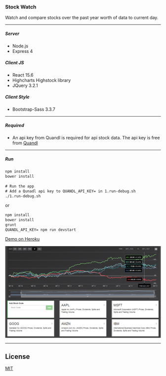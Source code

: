 ### Stock Watch
Watch and compare stocks over the past year worth of data to current day.

----

##### Server
* Node.js
* Express 4

##### Client JS
* React 15.6
* Highcharts Highstock library
* JQuery 3.2.1

##### Client Style
* Bootstrap-Sass 3.3.7

----
##### Required
* An api key from Quandl is required for api stock data. The api key is free from [Quandl](https://www.quandl.com/tools/api)

----

##### Run
```
npm install
bower install

# Run the app
# Add a Qunadl api key to QUANDL_API_KEY= in 1.run-debug.sh
./1.run-debug.sh
```

or

```
npm install
bower install
grunt
QUANDL_API_KEY= npm run devstart
```

[Demo on Heroku](https://stock-watch-mtimmer.herokuapp.com/)

![alt-text](https://raw.githubusercontent.com/mtimmermann/Stock-Watch/master/screenshot-stocks.png "Stock Watch")

----

## License
[MIT](LICENSE)
